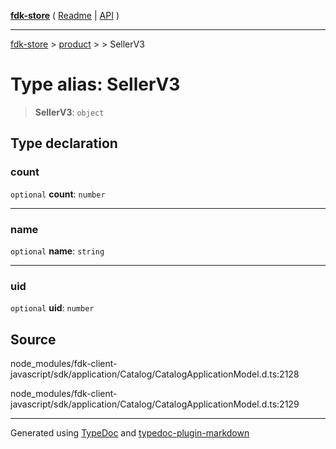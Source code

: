 [**fdk-store**](../../../README.md) ( [Readme](../../../README.md) \| [API](../../../API.md) )

---

[fdk-store](../../../API.md) > [product](../../README.md) > [<internal>](../README.md) > SellerV3

# Type alias: SellerV3

> **SellerV3**: `object`

## Type declaration

### count

`optional` **count**: `number`

---

### name

`optional` **name**: `string`

---

### uid

`optional` **uid**: `number`

## Source

node_modules/fdk-client-javascript/sdk/application/Catalog/CatalogApplicationModel.d.ts:2128

node_modules/fdk-client-javascript/sdk/application/Catalog/CatalogApplicationModel.d.ts:2129

---

Generated using [TypeDoc](https://typedoc.org/) and [typedoc-plugin-markdown](https://www.npmjs.com/package/typedoc-plugin-markdown)
